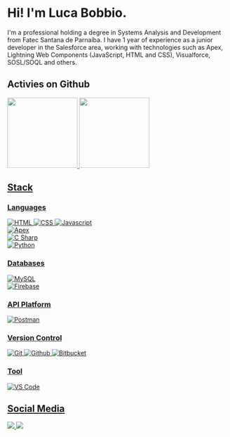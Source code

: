 <h1>Hi! I'm Luca Bobbio.</h1>
<p>
  I'm a professional holding a degree in Systems Analysis and Development from Fatec Santana de Parnaíba. I have 1 year of experience as a junior developer in the Salesforce area, working with technologies such as Apex, Lightning Web Components (JavaScript, HTML and CSS), Visualforce, SOSL/SOQL and others.
</p>

<h2>Activies on Github</h2>
<div>
  <a href="https://github.com/LucaBobbioDev">
    <img height ="160em" src="https://github-readme-stats.vercel.app/api?username=LucaBobbioDev&theme=dracula&show_icons=true&rank_icon=github&count_private=true"/>
    <img height ="160em" src="https://github-readme-stats.vercel.app/api/top-langs/?username=LucaBobbioDev&layout=donut&theme=dracula&count_private=true"/>
<div>
  
<h2>Stack</h2>
<div>
  <h3>Languages</h3> 
  <img alt="HTML" src="https://img.shields.io/badge/-HTML5-333333?style=flat&logo=HTML5"/>
  <img alt="CSS" src="https://img.shields.io/badge/-CSS-333333?style=flat&logo=CSS3&logoColor=1572B6"/>
  <img alt="Javascript" src="https://img.shields.io/badge/-JavaScript-333333?style=flat&logo=javascript"/> </br>
  <img alt="Apex" src="https://img.shields.io/badge/-Apex-333333?style=flat&logo=Salesforce"/> </br>
  <img alt="C Sharp" src="https://img.shields.io/badge/-C%23-333333?style=flat&logo=csharp&logoColor=65B741"/> </br>
  <img alt="Python" src="https://img.shields.io/badge/-Python-333333?style=flat&logo=python"/>
</div>

<div>
  <h3>Databases</h3>
  <img alt="MySQL" src="https://img.shields.io/badge/-MySQL-333333?style=flat&logo=mysql"/> </br>
  <img alt="Firebase" src="https://img.shields.io/badge/-Firebase-333333?style=flat&logo=firebase"/>
</div>

<div>
  <h3>API Platform</h3>
  <img alt="Postman" src="https://img.shields.io/badge/-Postman-333333?style=flat&logo=Postman"/>
</div>

<div>
  <h3>Version Control</h3>
  <img alt="Git" src="https://img.shields.io/badge/-Git-333333?style=flat&logo=git"/>
  <img alt="Github" src="https://img.shields.io/badge/-GitHub-333333?style=flat&logo=github"/>
  <img alt="Bitbucket" src="https://img.shields.io/badge/-Bitbucket-333333?style=flat&logo=bitbucket&logoColor=1572B6"/> </br>
</div>

<div>
  <h3>Tool</h3>
  <img alt="VS Code" src="https://img.shields.io/badge/Vscode-333333?style=flat&logo=visual-studio-code&logoColor=0B60B0"/>
</div>


<h2>Social Media</h2>
<div>
  <a href="https://www.linkedin.com/in/luca-bobbio-0135b2240/" target="blank">
    <img src="https://img.shields.io/badge/LinkedIn-0077B5?style=for-the-badge&logo=linkedin&logoColor=white"/>
  </a>
  <a href="https://www.facebook.com/Luca.bobbio.1/" target="blank">
    <img src="https://img.shields.io/badge/Facebook-1877F2?style=for-the-badge&logo=facebook&logoColor=white"/>
  </a>
</div>
